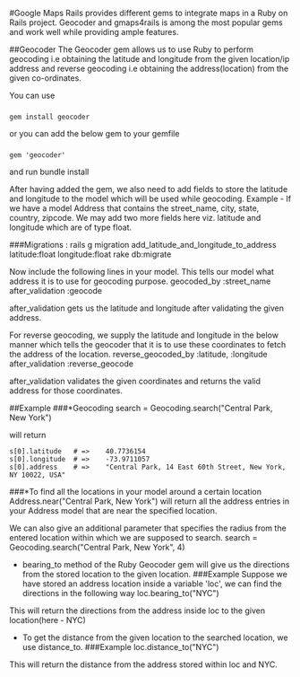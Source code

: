 #Google Maps
Rails provides different gems to integrate maps in a Ruby on Rails project.
Geocoder and gmaps4rails is among the most popular gems and work well while providing ample features.

##Geocoder
The Geocoder gem allows us to use Ruby to perform geocoding i.e obtaining the latitude and longitude from the given location/ip address and reverse geocoding i.e obtaining the address(location) from the given co-ordinates.

You can use
###
    gem install geocoder

or you can add the below gem to your gemfile
###
    gem 'geocoder'

and run
    bundle install

After having added the gem, we also need to add fields to store the latitude and longitude to the model which will be used while geocoding.
Example - 
If we have a model Address that contains the street_name, city, state, country, zipcode. We may add two more fields here viz. latitude and longitude which are of type float.

###Migrations :
    rails g migration add_latitude_and_longitude_to_address latitude:float longitude:float
    rake db:migrate
    
Now include the following lines in your model. This tells our model what address it is to use for geocoding purpose.
    geocoded_by :street_name
    after_validation :geocode
    
after_validation gets us the latitude and longitude after validating the given address.

For reverse geocoding, we supply the latitude and longitude in the below manner which tells the geocoder that it is to use these coordinates to fetch the address of the location.
    reverse_geocoded_by :latitude, :longitude
    after_validation :reverse_geocode
    
after_validation validates the given coordinates and returns the valid address for those coordinates.
	

##Example
###*Geocoding
    search = Geocoding.search("Central Park, New York")
 
will return
    
    s[0].latitude	# =>	40.7736154
    s[0].longitude	# =>	-73.9711057
    s[0].address	# =>	"Central Park, 14 East 60th Street, New York, NY 10022, USA"


###*To find all the locations in your model around a certain location
    Address.near("Central Park, New York")
will return all the address entries in your Address model that are near the specified location.

We can also give an additional parameter that specifies the radius from the entered location within which we are supposed to search.
    search = Geocoding.search("Central Park, New York", 4)
    
* bearing_to method of the Ruby Geocoder gem will give us the directions from the stored location to the given location.
###Example
Suppose we have stored an address location inside a variable 'loc', we can find the directions in the following way
    loc.bearing_to("NYC")

This will return the directions from the address inside loc to the given location(here - NYC)

* To get the distance from the given location to the searched location, we use distance_to.
###Example
    loc.distance_to("NYC")
    
This will return the distance from the address stored within loc and NYC.





